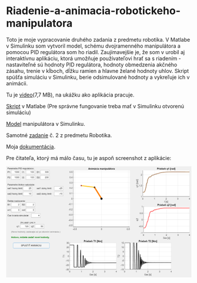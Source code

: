 # Riadenie-a-animacia-robotickeho-manipulatora
Toto je moje vypracovanie druhého zadania z predmetu robotika. V Matlabe v Simulinku som vytvoril model, schému dvojramenného manipulátora a pomocou PID regulátora som ho riadil.
Zaujímavejšie je, že som v urobil aj interaktívnu aplikáciu, ktorá umožňuje používateľovi hrať sa s riadením - nastaviteľné sú hodnoty PID regulátora, hodnoty obmedzenia akčného zásahu, trenie v kĺboch, dĺžku ramien a hlavne želané hodnoty uhlov. Skript spúšťa simuláciu v Simulinku, berie odsimulované hodnoty a vykreľuje ich v animácii.

Tu je [video](videoAnimacieManipulatora.mp4)(7,7 MB), na ukážku ako aplikácia pracuje.

[Skript](riadenieManipulatoraAplikacia.m) v Matlabe (Pre správne fungovanie treba mať v Simulinku otvorenú simuláciu)

[Model](zad2_sim.slx) manipulátora v Simulinku.

Samotné [zadanie](RobZad2.pdf) č. 2 z predmetu Robotika.

Moja [dokumentácia](zad2_dokumentacia.pdf).

Pre čitateľa, ktorý má málo času, tu je aspoň screenshot z aplikácie:

![screenshot](screenshotAplikacie.png)

